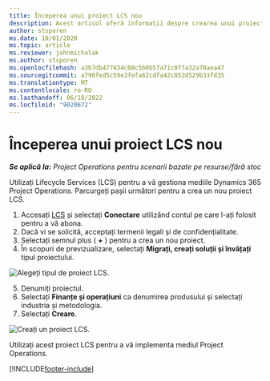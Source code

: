 ```yaml
---
title: Începerea unui proiect LCS nou
description: Acest articol oferă informații despre crearea unui proiect nou în LCS pentru mediul dumneavoastră de operațiuni de proiect.
author: stsporen
ms.date: 10/01/2020
ms.topic: article
ms.reviewer: johnmichalak
ms.author: stsporen
ms.openlocfilehash: a3b7db477434c08c5b0b57a71c0ffa32a78aea47
ms.sourcegitcommit: a798fed5c59e3fefa62cdfa42c852d529b33fd35
ms.translationtype: MT
ms.contentlocale: ro-RO
ms.lasthandoff: 06/18/2022
ms.locfileid: "9028672"
---
```

# <a name="start-a-new-lcs-project"></a>Începerea unui proiect LCS nou

_**Se aplică la:** Project Operations pentru scenarii bazate pe resurse/fără stoc_

Utilizați Lifecycle Services (LCS) pentru a vă gestiona mediile Dynamics 365 Project Operations. Parcurgeți pașii următori pentru a crea un nou proiect LCS.

1. Accesați [LCS](https://lcs.dynamics.com/Logon/Index) și selectați **Conectare** utilizând contul pe care l-ați folosit pentru a vă abona.
2. Dacă vi se solicită, acceptați termenii legali și de confidențialitate.
3. Selectați semnul plus ( **+** ) pentru a crea un nou proiect.
4. În scopuri de previzualizare, selectați **Migrați, creați soluții și învățați** tipul proiectului.

  ![Alegeți tipul de proiect LCS.](./media/create-lcs-1.png)

5. Denumiți proiectul. 
6. Selectați **Finanțe și operațiuni** ca denumirea produsului și selectați industria și metodologia. 
7. Selectați **Creare**.

![Creați un proiect LCS.](./media/create-lcs-2.png)

Utilizați acest proiect LCS pentru a vă implementa mediul Project Operations.



[!INCLUDE[footer-include](../includes/footer-banner.md)]